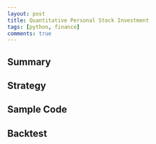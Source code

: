 ```yaml
---
layout: post
title: Quantitative Personal Stock Investment
tags: [python, finance]
comments: true
---
```



## Summary

## Strategy

## Sample Code

## Backtest
